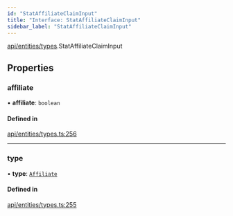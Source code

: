 ```yaml
---
id: "StatAffiliateClaimInput"
title: "Interface: StatAffiliateClaimInput"
sidebar_label: "StatAffiliateClaimInput"
---
```


[api/entities/types](../../../../../modules/API/Entities/Types/Types.md).StatAffiliateClaimInput

## Properties

### affiliate

• **affiliate**: `boolean`

#### Defined in

[api/entities/types.ts:256](https://github.com/PolymeshAssociation/polymesh-sdk/blob/654b99c8d/src/api/entities/types.ts#L256)

___

### type

• **type**: [`Affiliate`](../../../../../enums/API/Entities/Types/ClaimType/ClaimType.md#affiliate)

#### Defined in

[api/entities/types.ts:255](https://github.com/PolymeshAssociation/polymesh-sdk/blob/654b99c8d/src/api/entities/types.ts#L255)
